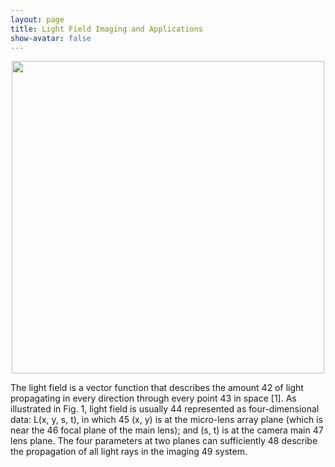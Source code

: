 ```yaml
---
layout: page
title: Light Field Imaging and Applications
show-avatar: false
---
```

[comment]: <> (A _Light Field camera_ captures the image of 3D world in a more immersive way than conventional 2D imaging. The information is recorded not only on the camera sensor plane, but also the propogation of all light rays before they finally reach the sensor. )

<p align="center">
<img src="https://hotndy.github.io/projects/LFCS/opticalDiagram.jpg" width="500px"/>
</p>
  
The light field is a vector function that describes the amount 42 of light propagating in every direction through every point 43 in space [1]. As illustrated in Fig. 1, light field is usually 44 represented as four-dimensional data: L(x, y, s, t), in which 45 (x, y) is at the micro-lens array plane (which is near the 46 focal plane of the main lens); and (s, t) is at the camera main 47 lens plane. The four parameters at two planes can sufficiently 48 describe the propagation of all light rays in the imaging 49 system.
